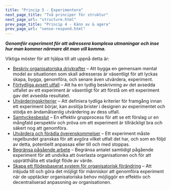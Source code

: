 ```yaml
---
title: "Princip 5 - Experimentera"
next_page_title: "Två principer för struktur"
next_page_url: "structure.html"
prev_page_title: "Princip 4 - Känn av & agera"
prev_page_url: "sense-respond.html"
---
```




**_Genomför experiment för att adressera komplexa utmaningar och inse hur man kommer närmare dit man vill komma._**

Viktiga möster för att hjälpa till att uppnå detta är:

-   [Beskriv organisatoriska drivkrafter](describe-organizational-drivers.html) – Att bygga en gemensam mental model av situationen som skall adresseras är väsentligt för att lyckas skapa, bygga, genomföra, och senare även utvärdera, experiment.
-   [Förtydliga avsett utfall](clarify-intended-outcome.html) – Att ha en tydlig beskrivning av det avsedda utfallet av ett experiment är väsentligt för att förstå om ett experiment gav det avsedda resultatet.
-   [Utvärderingskriterier](evaluation-criteria.html) – Att definiera tydliga kriterier för framgång innan ett experiment börjar, kan avslöja brister i designen av experimentet och stödja en ändamålsenlig utvärdering av dess utfall.
-   [Samtyckesbeslut](consent-decision-making.html) – En effektiv grupprocess för att se ett förslag ur en mångfald perspektiv och pröva om ett experiment är tillräckligt bra och säkert nog att genomföra.
-   [Utvärdera och förädla överenskommelser](evaluate-and-evolve-agreements.html) – Ett experiment måste regelbundet granskas för att avgöra vilket utfall det har, och som en följd av detta, potentiellt anpassas eller till och med stoppas.
-   [Begränsa pågående arbete](limit-work-in-progress.html) – Begränsa antalet samtidigt pågående experiment för att undvika att överlasta organisationen och för att upprätthålla ett stadigt flöde av värde.
-   [Skapa ett flödesbaserat system för organisatorisk förändring](create-a-pull-system-for-organizational-change.html) – Att inbjuda till och göra det möjligt för människor att genomföra experiment när de upptäcker organisatoriska behov möjliggör en effektiv och decentraliserad anpassning av organisationen. 
